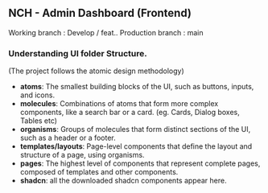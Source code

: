 ## NCH - Admin Dashboard (Frontend)

Working branch : Develop / feat..
Production branch : main

### Understanding UI folder Structure.

(The project follows the atomic design methodology)

- **atoms**: The smallest building blocks of the UI, such as buttons, inputs, and icons.
- **molecules**: Combinations of atoms that form more complex components, like a search bar or a card. (eg. Cards, Dialog boxes, Tables etc)
- **organisms**: Groups of molecules that form distinct sections of the UI, such as a header or a footer.
- **templates/layouts**: Page-level components that define the layout and structure of a page, using organisms.
- **pages**: The highest level of components that represent complete pages, composed of templates and other components.
- **shadcn**: all the downloaded shadcn components appear here.

